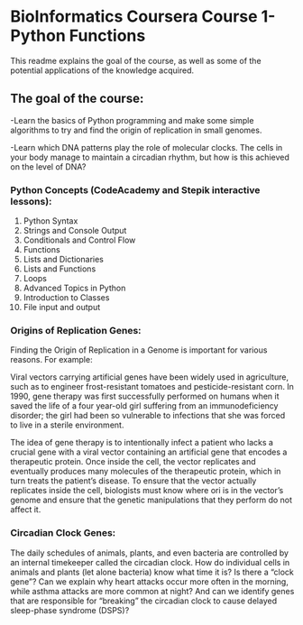 # BioInformatics Coursera Course 1- Python Functions
This readme explains the goal of the course, as well as some of the potential applications of the knowledge acquired.

## The goal of the course: 

-Learn the basics of Python programming and make some simple algorithms to try and find the origin of replication in small genomes.

-Learn which DNA patterns play the role of molecular clocks. The cells in your body manage to maintain a circadian rhythm, but how is this achieved on the level of DNA?

### Python Concepts (CodeAcademy and Stepik interactive lessons):
1. Python Syntax
2. Strings and Console Output
3. Conditionals and Control Flow
4. Functions
5. Lists and Dictionaries
6. Lists and Functions
7. Loops
8. Advanced Topics in Python
9. Introduction to Classes
10. File input and output

### Origins of Replication Genes:
Finding the Origin of Replication in a Genome is important for various reasons. For example:

Viral vectors carrying artificial genes have been widely used in agriculture, such as to engineer frost-resistant tomatoes and pesticide-resistant corn. In 1990, gene therapy was first successfully performed on humans when it saved the life of a four year-old girl suffering from an immunodeficiency disorder; the girl had been so vulnerable to infections that she was forced to live in a sterile environment.

The idea of gene therapy is to intentionally infect a patient who lacks a crucial gene with a viral vector containing an artificial gene that encodes a therapeutic protein. Once inside the cell, the vector replicates and eventually produces many molecules of the therapeutic protein, which in turn treats the patient’s disease. To ensure that the vector actually replicates inside the cell, biologists must know where ori is in the vector’s genome and ensure that the genetic manipulations that they perform do not affect it.

### Circadian Clock Genes:
The daily schedules of animals, plants, and even bacteria are controlled by an internal timekeeper called the circadian clock.
How do individual cells in animals and plants (let alone bacteria) know what time it is? Is there a “clock gene”? Can we explain why heart attacks occur more often in the morning, while asthma attacks are more common at night? And can we identify genes that are responsible for “breaking” the circadian clock to cause delayed sleep-phase syndrome (DSPS)?

